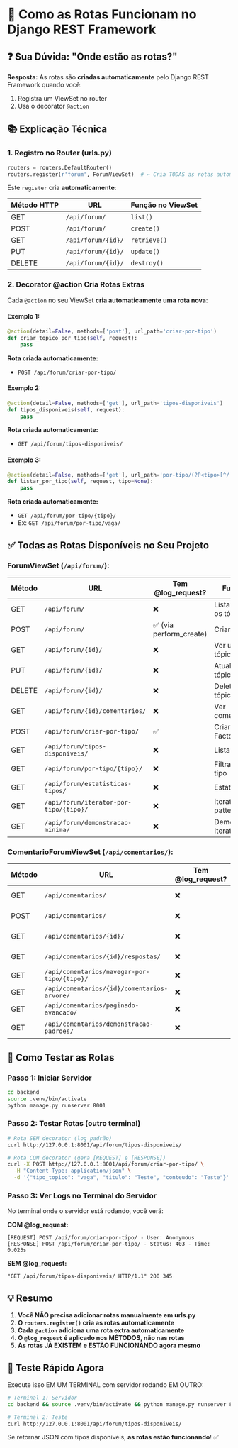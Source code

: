 # 🎯 Como as Rotas Funcionam no Django REST Framework

## ❓ Sua Dúvida: "Onde estão as rotas?"

**Resposta:** As rotas são **criadas automaticamente** pelo Django REST Framework quando você:
1. Registra um ViewSet no router
2. Usa o decorator `@action`

## 📚 Explicação Técnica

### 1. Registro no Router (urls.py)

```python
routers = routers.DefaultRouter()
routers.register(r'forum', ForumViewSet)  # ← Cria TODAS as rotas automaticamente
```

Este `register` cria **automaticamente**:

| Método HTTP | URL | Função no ViewSet |
|-------------|-----|-------------------|
| GET | `/api/forum/` | `list()` |
| POST | `/api/forum/` | `create()` |
| GET | `/api/forum/{id}/` | `retrieve()` |
| PUT | `/api/forum/{id}/` | `update()` |
| DELETE | `/api/forum/{id}/` | `destroy()` |

### 2. Decorator @action Cria Rotas Extras

Cada `@action` no seu ViewSet **cria automaticamente uma rota nova**:

#### Exemplo 1:
```python
@action(detail=False, methods=['post'], url_path='criar-por-tipo')
def criar_topico_por_tipo(self, request):
    pass
```

**Rota criada automaticamente:**
- `POST /api/forum/criar-por-tipo/`

#### Exemplo 2:
```python
@action(detail=False, methods=['get'], url_path='tipos-disponiveis')
def tipos_disponiveis(self, request):
    pass
```

**Rota criada automaticamente:**
- `GET /api/forum/tipos-disponiveis/`

#### Exemplo 3:
```python
@action(detail=False, methods=['get'], url_path='por-tipo/(?P<tipo>[^/.]+)')
def listar_por_tipo(self, request, tipo=None):
    pass
```

**Rota criada automaticamente:**
- `GET /api/forum/por-tipo/{tipo}/`
- Ex: `GET /api/forum/por-tipo/vaga/`

## ✅ Todas as Rotas Disponíveis no Seu Projeto

### ForumViewSet (`/api/forum/`):

| Método | URL | Tem @log_request? | Função |
|--------|-----|-------------------|--------|
| GET | `/api/forum/` | ❌ | Listar todos os tópicos |
| POST | `/api/forum/` | ✅ (via perform_create) | Criar tópico |
| GET | `/api/forum/{id}/` | ❌ | Ver um tópico |
| PUT | `/api/forum/{id}/` | ❌ | Atualizar tópico |
| DELETE | `/api/forum/{id}/` | ❌ | Deletar tópico |
| GET | `/api/forum/{id}/comentarios/` | ❌ | Ver comentários |
| POST | `/api/forum/criar-por-tipo/` | ✅ | Criar via Factory |
| GET | `/api/forum/tipos-disponiveis/` | ❌ | Listar tipos |
| GET | `/api/forum/por-tipo/{tipo}/` | ❌ | Filtrar por tipo |
| GET | `/api/forum/estatisticas-tipos/` | ❌ | Estatísticas |
| GET | `/api/forum/iterator-por-tipo/{tipo}/` | ❌ | Iterator pattern |
| GET | `/api/forum/demonstracao-minima/` | ❌ | Demo Iterator |

### ComentarioForumViewSet (`/api/comentarios/`):

| Método | URL | Tem @log_request? | Função |
|--------|-----|-------------------|--------|
| GET | `/api/comentarios/` | ❌ | Listar comentários |
| POST | `/api/comentarios/` | ❌ | Criar comentário |
| GET | `/api/comentarios/{id}/` | ❌ | Ver comentário |
| GET | `/api/comentarios/{id}/respostas/` | ❌ | Ver respostas |
| GET | `/api/comentarios/navegar-por-tipo/{tipo}/` | ❌ | Iterator |
| GET | `/api/comentarios/{id}/comentarios-arvore/` | ❌ | Árvore |
| GET | `/api/comentarios/paginado-avancado/` | ❌ | Paginação |
| GET | `/api/comentarios/demonstracao-padroes/` | ❌ | Demo padrões |

## 🧪 Como Testar as Rotas

### Passo 1: Iniciar Servidor
```bash
cd backend
source .venv/bin/activate
python manage.py runserver 8001
```

### Passo 2: Testar Rotas (outro terminal)

```bash
# Rota SEM decorator (log padrão)
curl http://127.0.0.1:8001/api/forum/tipos-disponiveis/

# Rota COM decorator (gera [REQUEST] e [RESPONSE])
curl -X POST http://127.0.0.1:8001/api/forum/criar-por-tipo/ \
  -H "Content-Type: application/json" \
  -d '{"tipo_topico": "vaga", "titulo": "Teste", "conteudo": "Teste"}'
```

### Passo 3: Ver Logs no Terminal do Servidor

No terminal onde o servidor está rodando, você verá:

**COM @log_request:**
```
[REQUEST] POST /api/forum/criar-por-tipo/ - User: Anonymous
[RESPONSE] POST /api/forum/criar-por-tipo/ - Status: 403 - Time: 0.023s
```

**SEM @log_request:**
```
"GET /api/forum/tipos-disponiveis/ HTTP/1.1" 200 345
```

## 💡 Resumo

1. **Você NÃO precisa adicionar rotas manualmente em urls.py**
2. **O `routers.register()` cria as rotas automaticamente**
3. **Cada `@action` adiciona uma rota extra automaticamente**
4. **O `@log_request` é aplicado nos MÉTODOS, não nas rotas**
5. **As rotas JÁ EXISTEM e ESTÃO FUNCIONANDO agora mesmo**

## 🎯 Teste Rápido Agora

Execute isso EM UM TERMINAL com servidor rodando EM OUTRO:

```bash
# Terminal 1: Servidor
cd backend && source .venv/bin/activate && python manage.py runserver 8001

# Terminal 2: Teste
curl http://127.0.0.1:8001/api/forum/tipos-disponiveis/
```

Se retornar JSON com tipos disponíveis, **as rotas estão funcionando**! ✅
